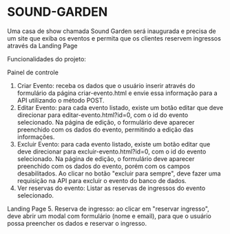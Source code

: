 # SOUND-GARDEN

<p>Uma casa de show chamada Sound Garden será inaugurada e precisa de um site que
exiba os eventos e permita que os clientes reservem ingressos através da Landing Page</p>

Funcionalidades do projeto:

Painel de controle
1. Criar Evento: receba os dados que o usuário inserir através do formulário da
página criar-evento.html e envie essa informação para a API utilizando o método
POST.
2. Editar Evento: para cada evento listado, existe um botão editar que deve
direcionar para editar-evento.html?id=0, com o id do evento selecionado. Na
página de edição, o formulário deve aparecer preenchido com os dados do
evento, permitindo a edição das informações.
3. Excluir Evento: para cada evento listado, existe um botão editar que deve
direcionar para excluir-evento.html?id=0, com o id do evento selecionado. Na
página de edição, o formulário deve aparecer preenchido com os dados do
evento, porém com os campos desabilitados. Ao clicar no botão "excluir para
sempre", deve fazer uma requisição na API para excluir o evento do banco de
dados.
4. Ver reservas do evento: Listar as reservas de ingressos do evento selecionado.

Landing Page
5. Reserva de ingresso: ao clicar em "reservar ingresso", deve abrir um modal com
formulário (nome e email), para que o usuário possa preencher os dados e
reservar o ingresso.
